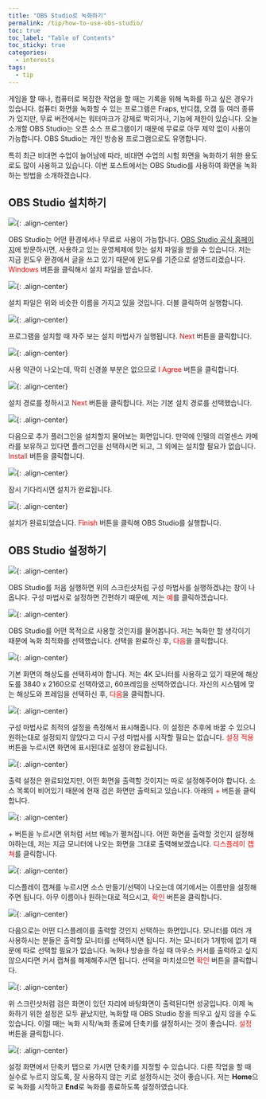 ```yaml
---
title: "OBS Studio로 녹화하기"
permalink: /tip/how-to-use-obs-studio/
toc: true
toc_label: "Table of Contents"
toc_sticky: true
categories:
  - interests
tags:
  - tip
---
```


게임을 할 때나, 컴퓨터로 복잡한 작업을 할 때는 기록을 위해 녹화를 하고 싶은 경우가 있습니다. 컴퓨터 화면을 녹화할 수 있는 프로그램은 Fraps, 반디캠, 오캠 등 여러 종류가 있지만, 무료 버전에서는 워터마크가 강제로 박히거나, 기능에 제한이 있습니다. 오늘 소개할 OBS Studio는 오픈 소스 프로그램이기 때문에 무료로 아무 제약 없이 사용이 가능합니다. OBS Studio는 개인 방송용 프로그램으로도 유명합니다.

특히 최근 비대면 수업이 늘어남에 따라, 비대면 수업의 시험 화면을 녹화하기 위한 용도로도 많이 사용하고 있습니다. 이번 포스트에서는 OBS Studio를 사용하여 화면을 녹화하는 방법을 소개하겠습니다.

## OBS Studio 설치하기

![](https://github.com/JoonsuRyu/images/blob/master/Tip/003/01.png?raw=true){: .align-center}

OBS Studio는 어떤 환경에서나 무료로 사용이 가능합니다. [OBS Studio 공식 홈페이지](https://obsproject.com/ko)에 방문하시면, 사용하고 있는 운영체제에 맞는 설치 파일을 받을 수 있습니다. 저는 지금 윈도우 환경에서 글을 쓰고 있기 때문에 윈도우를 기준으로 설명드리겠습니다. <span style="color:red">Windows</span> 버튼을 클릭해서 설치 파일을 받습니다.

![](https://github.com/JoonsuRyu/images/blob/master/Tip/003/02.png?raw=true){: .align-center}

설치 파일은 위와 비슷한 이름을 가지고 있을 것입니다. 더블 클릭하여 실행합니다.

![](https://github.com/JoonsuRyu/images/blob/master/Tip/003/03.png?raw=true){: .align-center}

프로그램을 설치할 때 자주 보는 설치 마법사가 실행됩니다. <span style="color:red">Next</span> 버튼을 클릭합니다.

![](https://github.com/JoonsuRyu/images/blob/master/Tip/003/04.png?raw=true){: .align-center}

사용 약관이 나오는데, 딱히 신경쓸 부분은 없으므로 <span style="color:red">I Agree</span> 버튼을 클릭합니다.

![](https://github.com/JoonsuRyu/images/blob/master/Tip/003/05.png?raw=true){: .align-center}

설치 경로를 정하시고 <span style="color:red">Next</span> 버튼을 클릭합니다. 저는 기본 설치 경로를 선택했습니다.

![](https://github.com/JoonsuRyu/images/blob/master/Tip/003/06.png?raw=true){: .align-center}

다음으로 추가 플러그인을 설치할지 물어보는 화면입니다. 만약에 인텔의 리얼센스 카메라를 보유하고 있다면 플러그인을 선택하시면 되고, 그 외에는 설치할 필요가 없습니다. <span style="color:red">Install</span> 버튼을 클릭합니다.

![](https://github.com/JoonsuRyu/images/blob/master/Tip/003/07.png?raw=true){: .align-center}

잠시 기다리시면 설치가 완료됩니다.

![](https://github.com/JoonsuRyu/images/blob/master/Tip/003/08.png?raw=true){: .align-center}

설치가 완료되었습니다. <span style="color:red">Finish</span> 버튼을 클릭해 OBS Studio를 실행합니다.

## OBS Studio 설정하기

![](https://github.com/JoonsuRyu/images/blob/master/Tip/003/09.png?raw=true){: .align-center}

OBS Studio를 처음 실행하면 위의 스크린샷처럼 구성 마법사를 실행하겠냐는 창이 나옵니다. 구성 마법사로 설정하면 간편하기 때문에, 저는 <span style="color:red">예</span>를 클릭하겠습니다.

![](https://github.com/JoonsuRyu/images/blob/master/Tip/003/10.png?raw=true){: .align-center}

OBS Studio를 어떤 목적으로 사용할 것인지를 물어봅니다. 저는 녹화만 할 생각이기 때문에 녹화 최적화를 선택했습니다. 선택을 완료하신 후, <span style="color:red">다음</span>을 클릭합니다.

![](https://github.com/JoonsuRyu/images/blob/master/Tip/003/11.png?raw=true){: .align-center}

기본 화면의 해상도를 선택하셔야 합니다. 저는 4K 모니터를 사용하고 있기 때문에 해상도를 3840 x 2160으로 선택하였고, 60프레임을 선택하였습니다. 자신의 시스템에 맞는 해상도와 프레임을 선택하신 후, <span style="color:red">다음</span>을 클릭합니다.

![](https://github.com/JoonsuRyu/images/blob/master/Tip/003/12.png?raw=true){: .align-center}

구성 마법사로 최적의 설정을 측정해서 표시해줍니다. 이 설정은 추후에 바꿀 수 있으니 원하는대로 설정되지 않았다고 다시 구성 마법사를 시작할 필요는 없습니다. <span style="color:red">설정 적용</span> 버튼을 누르시면 화면에 표시된대로 설정이 완료됩니다.

![](https://github.com/JoonsuRyu/images/blob/master/Tip/003/13.png?raw=true){: .align-center}

출력 설정은 완료되었지만, 어떤 화면을 출력할 것이지는 따로 설정해주어야 합니다. 소스 목록이 비어있기 때문에 현재 검은 화면만 출력되고 있습니다. 아래의 <span style="color:red">+</span> 버튼을 클릭합니다.

![](https://github.com/JoonsuRyu/images/blob/master/Tip/003/14.png?raw=true){: .align-center}

\+ 버튼을 누르시면 위처럼 서브 메뉴가 펼쳐집니다. 어떤 화면을 출력할 것인지 설정해야하는데, 저는 지금 모니터에 나오는 화면을 그대로 출력해보겠습니다. <span style="color:red">디스플레이 캡쳐</span>를 클릭합니다.

![](https://github.com/JoonsuRyu/images/blob/master/Tip/003/15.png?raw=true){: .align-center}

디스플레이 캡쳐를 누르시면 소스 만들기/선택이 나오는데 여기에서는 이름만을 설정해주면 됩니다. 아무 이름이나 원하는대로 적으시고, <span style="color:red">확인</span> 버튼을 클릭합니다.

![](https://github.com/JoonsuRyu/images/blob/master/Tip/003/16.png?raw=true){: .align-center}

다음으로는 어떤 디스플레이를 출력할 것인지 선택하는 화면입니다. 모니터를 여러 개 사용하시는 분들은 출력할 모니터를 선택하시면 됩니다. 저는 모니터가 1개밖에 없기 때문에 따로 선택할 필요가 없습니다. 녹화나 방송을 하실 때 마우스 커서를 출력하고 싶지 않으시다면 커서 캡쳐를 해제해주시면 됩니다. 선택을 마치셨으면 <span style="color:red">확인</span> 버튼을 클릭합니다.

![](https://github.com/JoonsuRyu/images/blob/master/Tip/003/17.png?raw=true){: .align-center}

위 스크린샷처럼 검은 화면이 있던 자리에 바탕화면이 출력된다면 성공입니다. 이제 녹화하기 위한 설정은 모두 끝났지만, 녹화할 때 OBS Studio 창을 띄우고 싶지 않을 수도 있습니다. 이럴 때는 녹화 시작/녹화 종료에 단축키를 설정하시는 것이 좋습니다. <span style="color:red">설정</span> 버튼을 클릭합니다.

![](https://github.com/JoonsuRyu/images/blob/master/Tip/003/18.png?raw=true){: .align-center}

설정 화면에서 단축키 탭으로 가시면 단축키를 지정할 수 있습니다. 다른 작업을 할 때 실수로 누르지 않도록, 잘 사용하지 않는 키로 설정하시는 것이 좋습니다. 저는 **Home**으로 녹화를 시작하고 **End**로 녹화를 종료하도록 설정하였습니다.
